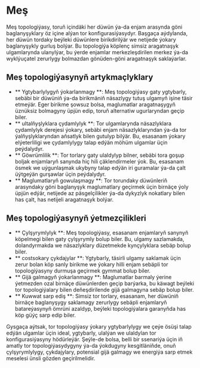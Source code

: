 # Meş

Meş topologiýasy, toruň içindäki her düwün ýa-da enjam arasynda göni baglanyşyklary öz içine alýan tor konfigurasiýasydyr. Başgaça aýdylanda, her düwün tordaky beýleki düwünlere birikdirilýär we netijede ýokary baglanyşykly gurluş bolýar. Bu topologiýa köplenç simsiz aragatnaşyk ulgamlarynda ulanylýar, bu ýerde enjamlar merkezleşdirilen merkez ýa-da wyklýuçatel zerurlygy bolmazdan gönüden-göni aragatnaşyk saklaýarlar.

## Meş topologiýasynyň artykmaçlyklary

- ** Ygtybarlylygyň ýokarlanmagy **: Meş topologiýasy gaty ygtybarly, sebäbi bir düwüniň ýa-da birikmäniň näsazlygy tutuş ulgamyň işine täsir etmeýär. Eger birikme şowsuz bolsa, maglumatlar aragatnaşygyň üznüksiz bolmagyny üpjün edip, toruň alternatiw ugurlaryndan geçip biler.
- ** ultalňyşlyklara çydamlylyk **: Tor ulgamlarynda näsazlyklara çydamlylyk derejesi ýokary, sebäbi enjam näsazlyklaryndan ýa-da tor ýalňyşlyklaryndan aňsatlyk bilen gutulyp bilýär. Bu, esasanam ýokary elýeterliligi we çydamlylygy talap edýän möhüm ulgamlar üçin peýdalydyr.
- ** Göwrümlilik **: Tor torlary gaty ulaldylyp bilner, sebäbi tora goşup boljak enjamlaryň sanynda hiç hili çäklendirmeler ýok. Bu, esasanam ösmek we uýgunlaşmak ukybyny talap edýän iri guramalar ýa-da çalt üýtgeýän gurşawlar üçin peýdalydyr.
- ** Maglumatlaryň gowulaşmagy **: Tor torundaky düwünleriň arasyndaky göni baglanyşyk maglumatlary geçirmek üçin birnäçe ýoly üpjün edýär, netijede az päsgelçilikler ýa-da dykyzlyk nokatlary bilen has çalt, has netijeli aragatnaşyk bolýar.

## Meş topologiýasynyň ýetmezçilikleri

- ** Çylşyrymlylyk **: Meş topologiýasy, esasanam enjamlaryň sanynyň köpelmegi bilen gaty çylşyrymly bolup biler. Bu, ulgamy sazlamakda, dolandyrmakda we näsazlyklary düzetmekde kynçylyklara sebäp bolup biler.
- ** costsokary çykdajylar **: Ygtybarly, täsirli ulgamy saklamak üçin zerur bolan köp sanly birikme we ýokary hilli enjam sebäpli tor topologiýasyny durmuşa geçirmek gymmat bolup biler.
- ** Gijä galmagyň ýokarlanmagy **: Maglumatlar barmaly ýerine ýetmezden ozal birnäçe düwünlerden geçip barýarka, bu käwagt beýleki tor topologiýalary bilen deňeşdirilende gijä galmagyna sebäp bolup biler.
- ** Kuwwat sarp ediş **: Simsiz tor torlary, esasanam, her düwüniň birnäçe baglanyşygy saklamagy zerurlygy sebäpli enjamlaryň batareýasynyň ömrüni azaldyp, beýleki topologiýalara garanyňda has köp güýç sarp edip biler.

Gysgaça aýtsak, tor topologiýasy ýokary ygtybarlylygy we çeýe ösüşi talap edýän ulgamlar üçin ideal, ygtybarly, ulalýan we ulaldylan tor konfigurasiýasyny hödürleýär. Şeýle-de bolsa, belli bir ssenariýa üçin iň amatly tor topologiýasydygyny ýa-da ýokdugyny kesgitläniňde, onuň çylşyrymlylygy, çykdajylary, potensial gijä galmagy we energiýa sarp etmek meselesi ünsli gözden geçirilmelidir.